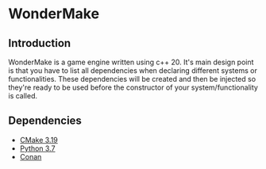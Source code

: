 # WonderMake

## Introduction
WonderMake is a game engine written using c++ 20. It's main design point is that you have to list all dependencies when declaring different systems or functionalities. These dependencies will be created and then be injected so they're ready to be used before the constructor of your system/functionality is called.

## Dependencies
- [CMake 3.19](https://cmake.org/)
- [Python 3.7](https://www.python.org/)
- [Conan](https://conan.io/)